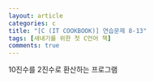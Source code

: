 ```yaml
---
layout: article
categories: c
title: "[C (IT COOKBOOK)] 연습문제 8-13"
tags: [새내기를 위한 첫 C언어 책]
comments: true
---
```


10진수를 2진수로 환산하는 프로그램

<script src="https://gist.github.com/junne47/266fcd7bdde1cb0a9ed9607278c30ca2.js"></script>
